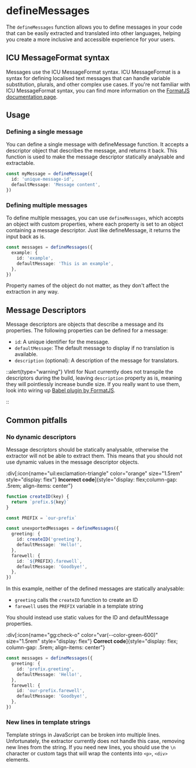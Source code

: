 # defineMessages

The `defineMessages` function allows you to define messages in your code that can be easily extracted and translated into other languages, helping you create a more inclusive and accessible experience for your users.

## ICU MessageFormat syntax

Messages use the ICU MessageFormat syntax. ICU MessageFormat is a syntax for defining localised text messages that can handle variable substitution, plurals, and other complex use cases. If you're not familiar with ICU MessageFormat syntax, you can find more information on the [FormatJS documentation page][icu_syntax].

[icu_syntax]: https://formatjs.io/docs/core-concepts/icu-syntax

## Usage

### Defining a single message

You can define a single message with defineMessage function. It accepts a descriptor object that describes the message, and returns it back. This function is used to make the message descriptor statically analysable and extractable.

```ts
const myMessage = defineMessage({
  id: 'unique-message-id',
  defaultMessage: 'Message content',
})
```

### Defining multiple messages

To define multiple messages, you can use `defineMessages`, which accepts an object with custom properties, where each property is set to an object containing a message descriptor. Just like defineMessage, it returns the input back as is.

```ts
const messages = defineMessages({
  example: {
    id: 'example',
    defaultMessage: 'This is an example',
  },
})
```

Property names of the object do not matter, as they don't affect the extraction in any way.

## Message Descriptors

Message descriptors are objects that describe a message and its properties. The following properties can be defined for a message:

- `id`: A unique identifier for the message.
- `defaultMessage`: The default message to display if no translation is available.
- `description` (optional): A description of the message for translators.

::alert{type="warning"}
VIntl for Nuxt currently does not transpile the descriptors during the build, leaving `description` property as is, meaning they will pointlessly increase bundle size. If you really want to use them, look into wiring up [Babel plugin by FormatJS][babel_plugin].

[babel_plugin]: https://formatjs.io/docs/tooling/babel-plugin

::

## Common pitfalls

### No dynamic descriptors

Message descriptors should be statically analysable, otherwise the extractor will not be able to extract them. This means that you should not use dynamic values in the message descriptor objects.

:div[:icon{name="uil:exclamation-triangle" color="orange" size="1.5rem" style="display: flex"} **Incorrect code**]{style="display: flex;column-gap: .5rem; align-items: center"}

```ts
function createID(key) {
  return `prefix.${key}`
}

const PREFIX = `our-prefix`

const unexportedMessages = defineMessages({
  greeting: {
    id: createID('greeting'),
    defaultMessage: 'Hello!',
  },
  farewell: {
    id: `${PREFIX}.farewell`,
    defaultMessage: 'Goodbye!',
  },
})
```

In this example, neither of the defined messages are statically analysable:

- `greeting` calls the `createID` function to create an ID
- `farewell` uses the `PREFIX` variable in a template string

You should instead use static values for the ID and defaultMessage properties.

:div[:icon{name="gg:check-o" color="var(--color-green-600)" size="1.5rem" style="display: flex"} **Correct code**]{style="display: flex; column-gap: .5rem; align-items: center"}

```ts
const messages = defineMessages({
  greeting: {
    id: 'prefix.greeting',
    defaultMessage: 'Hello!',
  },
  farewell: {
    id: 'our-prefix.farewell',
    defaultMessage: 'Goodbye!',
  },
})
```

### New lines in template strings

Template strings in JavaScript can be broken into multiple lines. Unfortunately, the extractor currently does not handle this case, removing new lines from the string. If you need new lines, you should use the `\n` character or custom tags that will wrap the contents into `<p>`, `<div>` elements.

